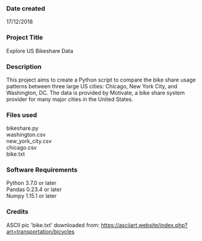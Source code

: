 ### Date created
17/12/2018

### Project Title
Explore US Bikeshare Data

### Description
This project aims to create a Python script to compare the bike share usage patterns between three large US cities: Chicago, New York City, and Washington, DC. The data is provided by Motivate, a bike share system provider for many major cities in the United States.

### Files used
bikeshare.py  
washington.csv  
new_york_city.csv  
chicago.csv  
bike.txt

### Software Requirements
Python 3.7.0 or later  
Pandas 0.23.4 or later  
Numpy 1.15.1 or later  

### Credits
ASCII pic 'bike.txt' downloaded from:
https://asciiart.website/index.php?art=transportation/bicycles

